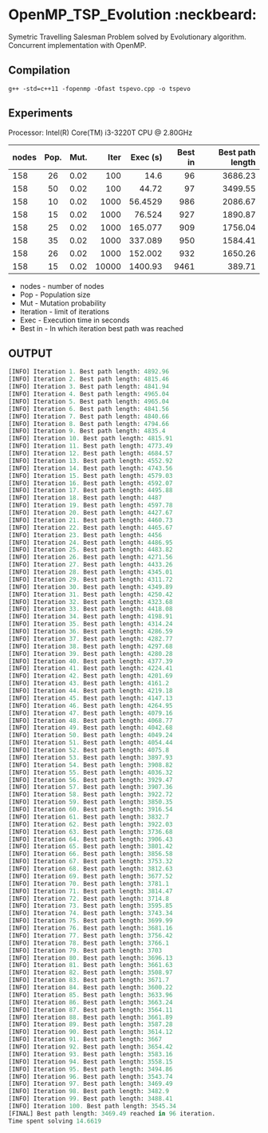 OpenMP_TSP_Evolution :neckbeard:
====================

Symetric Travelling Salesman Problem solved by Evolutionary algorithm. Concurrent implementation with OpenMP.

## Compilation
`g++ -std=c++11 -fopenmp -Ofast tspevo.cpp -o tspevo`

## Experiments

Processor: Intel(R) Core(TM) i3-3220T CPU @ 2.80GHz

| nodes         | Pop.       | Mut. | Iter       | Exec (s)      | Best in         | Best path length |
| :------------ |:----------:|------|-----------:|--------------:|----------------:|-----------------:|
| 158           | 26         | 0.02 | 100        | 14.6          | 96              | 3686.23          |
| 158           | 50         | 0.02 | 100        | 44.72         | 97              | 3499.55          |
| 158           | 10         | 0.02 | 1000       | 56.4529       | 986             | 2086.67          |
| 158           | 15         | 0.02 | 1000       | 76.524        | 927             | 1890.87          |
| 158           | 25         | 0.02 | 1000       | 165.077       | 909             | 1756.04          |
| 158           | 35         | 0.02 | 1000       | 337.089       | 950             | 1584.41          |
| 158           | 26         | 0.02 | 1000       | 152.002       | 932             | 1650.26          |
| 158           | 15         | 0.02 | 10000      | 1400.93       | 9461            | 389.71           |
 
- nodes - number of nodes
- Pop - Population size
- Mut - Mutation probability
- Iteration - limit of iterations
- Exec - Execution time in seconds
- Best in - In which iteration best path was reached


## OUTPUT

```python
[INFO] Iteration 1. Best path length: 4892.96
[INFO] Iteration 2. Best path length: 4815.46
[INFO] Iteration 3. Best path length: 4841.94
[INFO] Iteration 4. Best path length: 4965.04
[INFO] Iteration 5. Best path length: 4965.04
[INFO] Iteration 6. Best path length: 4841.56
[INFO] Iteration 7. Best path length: 4840.66
[INFO] Iteration 8. Best path length: 4794.66
[INFO] Iteration 9. Best path length: 4835.4
[INFO] Iteration 10. Best path length: 4815.91
[INFO] Iteration 11. Best path length: 4773.49
[INFO] Iteration 12. Best path length: 4684.57
[INFO] Iteration 13. Best path length: 4552.92
[INFO] Iteration 14. Best path length: 4743.56
[INFO] Iteration 15. Best path length: 4579.03
[INFO] Iteration 16. Best path length: 4592.07
[INFO] Iteration 17. Best path length: 4495.88
[INFO] Iteration 18. Best path length: 4487
[INFO] Iteration 19. Best path length: 4597.78
[INFO] Iteration 20. Best path length: 4427.67
[INFO] Iteration 21. Best path length: 4460.73
[INFO] Iteration 22. Best path length: 4465.67
[INFO] Iteration 23. Best path length: 4456
[INFO] Iteration 24. Best path length: 4486.95
[INFO] Iteration 25. Best path length: 4483.82
[INFO] Iteration 26. Best path length: 4271.56
[INFO] Iteration 27. Best path length: 4433.26
[INFO] Iteration 28. Best path length: 4345.01
[INFO] Iteration 29. Best path length: 4311.72
[INFO] Iteration 30. Best path length: 4349.89
[INFO] Iteration 31. Best path length: 4250.42
[INFO] Iteration 32. Best path length: 4323.68
[INFO] Iteration 33. Best path length: 4418.08
[INFO] Iteration 34. Best path length: 4198.91
[INFO] Iteration 35. Best path length: 4314.24
[INFO] Iteration 36. Best path length: 4286.59
[INFO] Iteration 37. Best path length: 4282.77
[INFO] Iteration 38. Best path length: 4297.68
[INFO] Iteration 39. Best path length: 4280.28
[INFO] Iteration 40. Best path length: 4377.39
[INFO] Iteration 41. Best path length: 4224.41
[INFO] Iteration 42. Best path length: 4201.69
[INFO] Iteration 43. Best path length: 4161.2
[INFO] Iteration 44. Best path length: 4219.18
[INFO] Iteration 45. Best path length: 4147.13
[INFO] Iteration 46. Best path length: 4264.95
[INFO] Iteration 47. Best path length: 4079.16
[INFO] Iteration 48. Best path length: 4068.77
[INFO] Iteration 49. Best path length: 4042.68
[INFO] Iteration 50. Best path length: 4049.24
[INFO] Iteration 51. Best path length: 4054.44
[INFO] Iteration 52. Best path length: 4075.8
[INFO] Iteration 53. Best path length: 3897.93
[INFO] Iteration 54. Best path length: 3908.82
[INFO] Iteration 55. Best path length: 4036.32
[INFO] Iteration 56. Best path length: 3929.47
[INFO] Iteration 57. Best path length: 3907.36
[INFO] Iteration 58. Best path length: 3922.72
[INFO] Iteration 59. Best path length: 3850.35
[INFO] Iteration 60. Best path length: 3916.54
[INFO] Iteration 61. Best path length: 3832.7
[INFO] Iteration 62. Best path length: 3922.03
[INFO] Iteration 63. Best path length: 3736.68
[INFO] Iteration 64. Best path length: 3906.43
[INFO] Iteration 65. Best path length: 3801.42
[INFO] Iteration 66. Best path length: 3856.58
[INFO] Iteration 67. Best path length: 3753.32
[INFO] Iteration 68. Best path length: 3812.63
[INFO] Iteration 69. Best path length: 3677.52
[INFO] Iteration 70. Best path length: 3781.1
[INFO] Iteration 71. Best path length: 3814.47
[INFO] Iteration 72. Best path length: 3714.8
[INFO] Iteration 73. Best path length: 3595.85
[INFO] Iteration 74. Best path length: 3743.34
[INFO] Iteration 75. Best path length: 3699.99
[INFO] Iteration 76. Best path length: 3681.16
[INFO] Iteration 77. Best path length: 3756.42
[INFO] Iteration 78. Best path length: 3766.1
[INFO] Iteration 79. Best path length: 3703
[INFO] Iteration 80. Best path length: 3696.13
[INFO] Iteration 81. Best path length: 3661.63
[INFO] Iteration 82. Best path length: 3508.97
[INFO] Iteration 83. Best path length: 3671.7
[INFO] Iteration 84. Best path length: 3600.22
[INFO] Iteration 85. Best path length: 3633.96
[INFO] Iteration 86. Best path length: 3663.24
[INFO] Iteration 87. Best path length: 3564.11
[INFO] Iteration 88. Best path length: 3661.89
[INFO] Iteration 89. Best path length: 3587.28
[INFO] Iteration 90. Best path length: 3614.12
[INFO] Iteration 91. Best path length: 3667
[INFO] Iteration 92. Best path length: 3654.42
[INFO] Iteration 93. Best path length: 3583.16
[INFO] Iteration 94. Best path length: 3558.15
[INFO] Iteration 95. Best path length: 3494.86
[INFO] Iteration 96. Best path length: 3543.74
[INFO] Iteration 97. Best path length: 3469.49
[INFO] Iteration 98. Best path length: 3482.9
[INFO] Iteration 99. Best path length: 3488.41
[INFO] Iteration 100. Best path length: 3545.34
[FINAL] Best path length: 3469.49 reached in 96 iteration.
Time spent solving 14.6619
```
